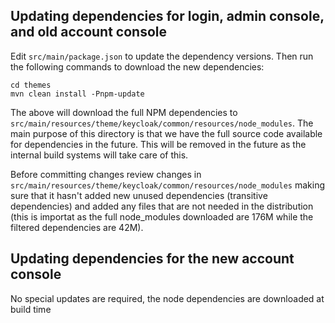 ## Updating dependencies for login, admin console, and old account console

Edit `src/main/package.json` to update the dependency versions. Then run the following commands to download the new dependencies:

    cd themes
    mvn clean install -Pnpm-update

The above will download the full NPM dependencies to `src/main/resources/theme/keycloak/common/resources/node_modules`. The main purpose of this directory is that we have the full source code available for dependencies in the future. This will be removed in the future as the internal build systems will take care of this. 

Before committing changes review changes in `src/main/resources/theme/keycloak/common/resources/node_modules` making sure that it hasn't added new unused dependencies (transitive dependencies) and added any files that are not needed in the distribution (this is importat as the full node_modules downloaded are 176M while the filtered dependencies are 42M).


## Updating dependencies for the new account console

No special updates are required, the node dependencies are downloaded at build time
